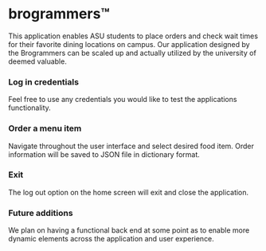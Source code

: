 # brogrammers™

This application enables ASU students to place orders and check wait times for their favorite dining locations on campus.
Our application designed by the Brogrammers can be scaled up and actually utilized by the university of deemed valuable.

### Log in credentials

Feel free to use any credentials you would like to test the applications functionality.


### Order a menu item

Navigate throughout the user interface and select desired food item. Order information will be saved to JSON file in dictionary format.

### Exit 

The log out option on the home screen will exit and close the application.


### Future additions
We plan on having a functional back end at some point as to enable more dynamic elements across the application and user experience. 
